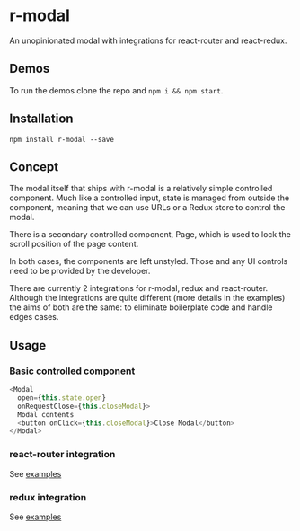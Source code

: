 # r-modal

An unopinionated modal with integrations for react-router and react-redux.

## Demos

To run the demos clone the repo and `npm i && npm start`.

## Installation

`npm install r-modal --save`

## Concept

The modal itself that ships with r-modal is a relatively simple controlled component. Much like a controlled input, state is managed from outside the component, meaning that we can use URLs or a Redux store to control the modal.

There is a secondary controlled component, Page, which is used to lock the scroll position of the page content.

In both cases, the components are left unstyled. Those and any UI controls need to be provided by the developer.

There are currently 2 integrations for r-modal, redux and react-router. Although the integrations are quite different (more details in the examples) the aims of both are the same: to eliminate boilerplate code and handle edges cases.

## Usage

### Basic controlled component

```js
<Modal
  open={this.state.open}
  onRequestClose={this.closeModal}>
  Modal contents
  <button onClick={this.closeModal}>Close Modal</button>
</Modal>
```

### react-router integration

See [examples](/examples/index.js)

### redux integration

See [examples](/examples/ReduxStateModal/ReduxStateModal.js)
